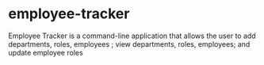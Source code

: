 # employee-tracker
Employee Tracker is a command-line application that allows the user to add departments, roles, employees ; view departments, roles, employees; and update employee roles
